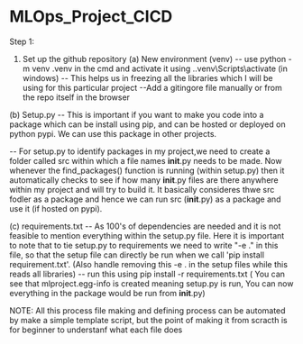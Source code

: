 # MLOps_Project_CICD

Step 1:

1. Set up the github repository
 (a) New environment (venv) -- use python -m venv .venv in the cmd and activate it using .\.venv\Scripts\activate (in windows) -- This helps us in freezing all the libraries which I will be using for this particular project
 --Add a gitingore file manually or from the repo itself in the browser
 
 (b) Setup.py -- This is important if you want to make you code into a package which can be install using pip, and can be hosted or deployed on python pypi. We can use this package in other projects.

 -- For setup.py to identify packages in my project,we need to create a folder called src within which a file names __init__.py needs to be made. Now whenever the find_packages() function is running (within setup.py) then it automatically checks to see if how many __init__.py files are there anywhere within my project and will try to build it. It basically consideres thwe src fodler as a package and hence we can run src (__init__.py) as a package and use it (if hosted on pypi).

 (c) requirements.txt -- As 100's of dependencies are needed and it is not feasible to mention everything within the setup.py file. Here it is important to note that to tie setup.py to requirements we need to write "-e ." in this file, so that the setup file can directly be run when we call 'pip install requirement.txt'. (Also handle removing this -e . in the setup files while this reads all libraries) -- run this using pip install -r requirements.txt ( You can see that mlproject.egg-info is created meaning setup.py is run, You can now everything in the package would be run from __init__.py)

 NOTE: All this process file making and defining process can be automated by make a simple template script, but the point of making it from scracth is for beginner to understanf what each file does

 

